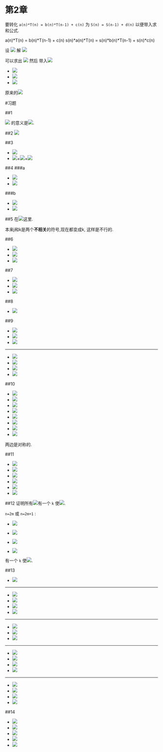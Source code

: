 第2章
===
要转化 `a(n)*T(n) = b(n)*T(n-1) + c(n)`  为 `S(n) = S(n-1) + d(n)` 以便带入求和公式.

a(n)*T(n) = b(n)*T(n-1) + c(n)
s(n)*a(n)*T(n) = s(n)*b(n)*T(n-1) + s(n)*c(n)
    
设 ![][S(n) = s(n)*a(n)*T(n)] 解 ![][s(n)*b(n) = s(n-1)*a(n-1)]

[s(n)*b(n) = s(n-1)*a(n-1)]: chp_2.md.d/278f9e80e628c6e68323b47bee4c1e37.gif
[S(n) = s(n)*a(n)*T(n)]: chp_2.md.d/99364c580e1be41494923e9409a1cc55.gif

可以求出 ![][s(n)] 然后 带入![][S(n)]
+ ![][S(n) = S(n-1) + s(n)*c(n)]
+ ![][S(n) = s(0)*a(0)T(0) + \sum_{k=1}^{n} s(k)*c(k)]
+ ![][S(n) = s(1)*b(1)T(0) + \sum_{k=1}^{n} s(k)*c(k)]

原来的![][T(n) = \frac{1}{s(n)a(n)}(s(1)*b(1)T(0) + \sum_{k=1}^{n} s(k)*c(k))]

[s(n)]: chp_2.md.d/1c795d8bf9c86273efb69c4d580a8457.gif
[S(n)]: chp_2.md.d/b43f9f9ebfb541f8ed7146fcaac57508.gif
[S(n) = S(n-1) + s(n)*c(n)]: chp_2.md.d/6aeb2d03aab75f37a4bf2c2eaa6d17ac.gif
[S(n) = s(0)*a(0)T(0) + \sum_{k=1}^{n} s(k)*c(k)]: chp_2.md.d/42456a2dc539266fe91c30d2c37317cb.gif
[S(n) = s(1)*b(1)T(0) + \sum_{k=1}^{n} s(k)*c(k)]: chp_2.md.d/c7f396733f952e8b98c3a62ba8fa6620.gif
[T(n) = \frac{1}{s(n)a(n)}(s(1)*b(1)T(0) + \sum_{k=1}^{n} s(k)*c(k))]: chp_2.md.d/76f63561d7b1378e35735e1cca3f2f09.gif

#习题

##1

![][\sum_{k=4}^{0}q_{k}] 的意义是![][q_{4}+q_{3}+q_{2}+q_{1}+q_{0}].

[\sum_{k=4}^{0}q_{k}]: chp_2.md.d/f67d04df36c21895f062f91278d88c52.gif
[q_{4}+q_{3}+q_{2}+q_{1}+q_{0}]: chp_2.md.d/05ac1b2d6781d3be817a630bf75b4bbd.gif

##2
![][|x|]

[|x|]: chp_2.md.d/cf513decf6e4ace0e25cb1c932aaa049.gif

##3

+ ![][a_{0}+a_{1}+a_{2}+a_{3}+a_{4}+a_{5}]
+ ![][a_{0}]+![][a_{1}]+![][a_{4}]

[a_{0}+a_{1}+a_{2}+a_{3}+a_{4}+a_{5}]: chp_2.md.d/bb9c487773d1d519f20658b2dc476d10.gif
[a_{0}]: chp_2.md.d/c28556537f6fa3e67b9c313fecb1c4bc.gif
[a_{1}]: chp_2.md.d/8e6ba967645c302e1f2a60ec9c341e5c.gif
[a_{4}]: chp_2.md.d/3245e1e5ae22ab11774bb424bcc68e53.gif

##4
###a
+ ![][\sum_{1\leq i\leq 4}\sum_{i<j\leq 4}\sum_{j<k\leq 4} a_{ijk}]
+ ![][((a_{1 2 3}+a_{1 2 4})+a_{1 3 4})+a_{2 3 4}]

###b
+ ![][\sum_{1\leq k\leq 4}\sum_{1\leq j<k}\sum_{1\leq i<j} a_{ijk}]
+ ![][a_{1 2 3}+(a_{1 2 4}+(a_{1 3 4}+a_{2 3 4}))]

[\sum_{1\leq i\leq 4}\sum_{i<j\leq 4}\sum_{j<k\leq 4} a_{ijk}]: chp_2.md.d/d25ec02f8892ec9db357092958b3fa5b.gif
[((a_{1 2 3}+a_{1 2 4})+a_{1 3 4})+a_{2 3 4}]: chp_2.md.d/3e2e745cc5ad02126061b2ec24864d47.gif
[\sum_{1\leq k\leq 4}\sum_{1\leq j<k}\sum_{1\leq i<j} a_{ijk}]: chp_2.md.d/f0ff4d278b0cbfe412c6cac5c24e224f.gif
[a_{1 2 3}+(a_{1 2 4}+(a_{1 3 4}+a_{2 3 4}))]: chp_2.md.d/7e55c06fccd0b6402641b587b383ab21.gif

##5
在![][\sum_{k=1}^{n}\sum_{k=1}^{n}\frac{a_k}{a_k}]这里.

 本来j和k是两个**不相关**的符号,现在都变成k, 这样是不行的.

[\sum_{k=1}^{n}\sum_{k=1}^{n}\frac{a_k}{a_k}]: chp_2.md.d/dd3ef02b03d1adb964c7e885308d5cad.gif

##6
+ ![][exp_6.1] 
+ ![][f(j)=\sum_{1\leq j\leq k}1]
+ ![][f(j)=k]

[exp_6.1]: chp_2.md.d/362bf49bccca5fd9c59b5c171dc9923b.gif
[f(j)=\sum_{1\leq j\leq k}1]: chp_2.md.d/174922381995ea314e00460a8d89bb88.gif
[f(j)=k]: chp_2.md.d/b1bc5b44017c80a71b5d428a8fd5ef05.gif

##7
+ ![][\bigtriangledown(x^{\frac{ }{m}})=x^{\frac{ }{m}}-(x-1)^{\frac{ }{m}}]
+ ![][\bigtriangledown(x^{\frac{ }{m}})=(x+m-1)x^{\frac{ }{m-1}}-(x-1)x^{\frac{ }{m-1}}]
+ ![][\bigtriangledown(x^{\frac{ }{m}})=mx^{\frac{ }{m-1}}]

[\bigtriangledown(x^{\frac{ }{m}})=x^{\frac{ }{m}}-(x-1)^{\frac{ }{m}}]: chp_2.md.d/c1531339e857d2bde5a52323434ca685.gif
[\bigtriangledown(x^{\frac{ }{m}})=(x+m-1)x^{\frac{ }{m-1}}-(x-1)x^{\frac{ }{m-1}}]: chp_2.md.d/bca564bfedd8ca96c36da9900d67e178.gif
[\bigtriangledown(x^{\frac{ }{m}})=mx^{\frac{ }{m-1}}]: chp_2.md.d/36c6a9a355f104b83f907a4e4b9dfbb7.gif

##8
+ ![][0^{\frac{m}{ }}=0*-1^{\frac{m-1}{ }}=0]

[0^{\frac{m}{ }}=0*-1^{\frac{m-1}{ }}=0]: chp_2.md.d/f5f14b6d052e48ff52eeda494aabd9f0.gif

##9
+ ![][x^{\frac{ }{-1}}=\frac{1}{x-1}]
+ ![][x^{\frac{ }{-2}}=\frac{1}{(x-1)(x-2)}]
+ ![][x^{\frac{ }{-3}}=\frac{1}{(x-1)(x-2)(x-3)}]

---

+ ![][x^{\frac{ }{2-3}}=x^\frac{ }{2}(x-2)^\frac{ }{-3}]
+ ![][x^{\frac{ }{2-3}}=x(x+1)\frac{1}{(x+1)x(x-1)}]
+ ![][x^{\frac{ }{2-3}}=\frac{1}{x-1}]
+ ![][x^{\frac{ }{2-3}}=x^\frac{ }{-1}]

[x^{\frac{ }{-1}}=\frac{1}{x-1}]: chp_2.md.d/663282627302af29533c418c12ff9031.gif
[x^{\frac{ }{-2}}=\frac{1}{(x-1)(x-2)}]: chp_2.md.d/716cb6391fefdc822c1f344ea0f0f371.gif
[x^{\frac{ }{-3}}=\frac{1}{(x-1)(x-2)(x-3)}]: chp_2.md.d/e148317097559ece27fb288148c65e7e.gif
[x^{\frac{ }{2-3}}=x^\frac{ }{2}(x-2)^\frac{ }{-3}]: chp_2.md.d/e96c22076e6fc96334015b96ecf92a26.gif
[x^{\frac{ }{2-3}}=x(x+1)\frac{1}{(x+1)x(x-1)}]: chp_2.md.d/f931832dd581f5f14477fb55560176a7.gif
[x^{\frac{ }{2-3}}=\frac{1}{x-1}]: chp_2.md.d/228e5db9ed1ca1ad4c0dddbe1a758acd.gif
[x^{\frac{ }{2-3}}=x^\frac{ }{-1}]: chp_2.md.d/6ca228dbdc5a2e4f8e60db0ddd72ba6b.gif

##10
+ ![][u\Delta v+Ev\Delta u=u(x)\Delta v(x)+Ev(x)\Delta u(x)]
+ ![][u\Delta v+Ev\Delta u=u(x)(v(x+1)-v(x))+v(x+1)(u(x+1)-u(x))]
+ ![][u\Delta v+Ev\Delta u=u(x)v(x+1)-u(x)v(x)+v(x+1)u(x+1)-v(x+1)u(x)]
+ ![][u\Delta v+Ev\Delta u=-u(x)v(x)+v(x+1)u(x+1)]
+ ![][u\Delta v+Ev\Delta u=u(x+1)v(x)-u(x)v(x)+v(x+1)u(x+1)-u(x+1)v(x)]
+ ![][u\Delta v+Ev\Delta u=(u(x+1)-u(x))v(x)+u(x+1)(v(x+1)-v(x))]
+ ![][u\Delta v+Ev\Delta u=v(x)\Delta u(x)+Eu(x)\Delta v(x)]
+ ![][u\Delta v+Ev\Delta u=v\Delta u+Eu\Delta v]

两边是对称的.

[u\Delta v+Ev\Delta u=u(x)\Delta v(x)+Ev(x)\Delta u(x)]: chp_2.md.d/0529b37343c04a336851e4cb720d5318.gif
[u\Delta v+Ev\Delta u=u(x)(v(x+1)-v(x))+v(x+1)(u(x+1)-u(x))]: chp_2.md.d/5fbfd76625dd8dc2e183f9cfd904c1c3.gif
[u\Delta v+Ev\Delta u=u(x)v(x+1)-u(x)v(x)+v(x+1)u(x+1)-v(x+1)u(x)]: chp_2.md.d/2da517209fab72cdcbcee44a7af0b9aa.gif
[u\Delta v+Ev\Delta u=-u(x)v(x)+v(x+1)u(x+1)]: chp_2.md.d/0f90bcf19692fd4a8abeda8065979038.gif
[u\Delta v+Ev\Delta u=u(x+1)v(x)-u(x)v(x)+v(x+1)u(x+1)-u(x+1)v(x)]: chp_2.md.d/3669a2806be3d907736ee1a9f78f0451.gif
[u\Delta v+Ev\Delta u=(u(x+1)-u(x))v(x)+u(x+1)(v(x+1)-v(x))]: chp_2.md.d/20c96c34fa4fadd3c5ada2ad2b3b7d83.gif
[u\Delta v+Ev\Delta u=v(x)\Delta u(x)+Eu(x)\Delta v(x)]: chp_2.md.d/8777736562ec65ffd641c06521392ad3.gif
[u\Delta v+Ev\Delta u=v\Delta u+Eu\Delta v]: chp_2.md.d/68071082c126262f3afd9e84791d6320.gif

##11
+ ![][\sum_{0\leq k<n}(a_{k+1}-a_k)b_k=\sum_{0\leq k<n}a_{k+1}b_k-\sum_{0\leq k<n}a_k b_k]
+ ![][\sum_{0\leq k<n}(a_{k+1}-a_k)b_k=\sum_{0\leq k<n}a_{k+1}b_k-\sum_{1\leq k<n+1}a_k b_k + a_n b_n - a_0 b_0]
+ ![][\sum_{0\leq k<n}(a_{k+1}-a_k)b_k=\sum_{0\leq k<n}a_{k+1}b_k-\sum_{0\leq k<n}a_{k+1}b_{k+1} + a_n b_n - a_0 b_0]
+ ![][\sum_{0\leq k<n}(a_{k+1}-a_k)b_k=\sum_{0\leq k<n}a_{k+1}b_k-a_{k+1}b_{k+1} + a_n b_n - a_0 b_0]
+ ![][\sum_{0\leq k<n}(a_{k+1}-a_k)b_k=a_n b_n - a_0 b_0 - \sum_{0\leq k<n}a_{k+1}b_{k+1} - a_{k+1}b_k]
+ ![][\sum_{0\leq k<n}(a_{k+1}-a_k)b_k=a_n b_n - a_0 b_0 - \sum_{0\leq k<n}a_{k+1}(b_{k+1} - b_k)]


[\sum_{0\leq k<n}(a_{k+1}-a_k)b_k=\sum_{0\leq k<n}a_{k+1}b_k-\sum_{0\leq k<n}a_k b_k]: chp_2.md.d/9c3dac04c68f63f4147df00daac26419.gif
[\sum_{0\leq k<n}(a_{k+1}-a_k)b_k=\sum_{0\leq k<n}a_{k+1}b_k-\sum_{1\leq k<n+1}a_k b_k + a_n b_n - a_0 b_0]: chp_2.md.d/90c55422500921ecffa79feb4d8c08fd.gif
[\sum_{0\leq k<n}(a_{k+1}-a_k)b_k=\sum_{0\leq k<n}a_{k+1}b_k-\sum_{0\leq k<n}a_{k+1}b_{k+1} + a_n b_n - a_0 b_0]: chp_2.md.d/90f7cad97d15c59e1e4edf00d8d7c812.gif
[\sum_{0\leq k<n}(a_{k+1}-a_k)b_k=\sum_{0\leq k<n}a_{k+1}b_k-a_{k+1}b_{k+1} + a_n b_n - a_0 b_0]: chp_2.md.d/a3129f65e20b686be61f3195816bfa5f.gif
[\sum_{0\leq k<n}(a_{k+1}-a_k)b_k=a_n b_n - a_0 b_0 - \sum_{0\leq k<n}a_{k+1}b_{k+1} - a_{k+1}b_k]: chp_2.md.d/e7b347026c8a8f62a901e0f00bdeaaf5.gif
[\sum_{0\leq k<n}(a_{k+1}-a_k)b_k=a_n b_n - a_0 b_0 - \sum_{0\leq k<n}a_{k+1}(b_{k+1} - b_k)]: chp_2.md.d/8c1225388916b6e2841f7cf001d5432b.gif

##12
证明所有![][n\in\mathbb]有一个 `k` 使![][p(k)=n].

`n=2m` 或 `n=2m+1` :
+ ![][2m=k+c]
+ ![][k=2m-c]

+ ![][2m+1=k-c]
+ ![][k=2m+1+c]

有一个 `k` 使![][p(k)=n].

[n\in\mathbb]: chp_2.md.d/16f3aab2e3c5bf67bfc48fb3f26b77f2.gif
[p(k)=n]: chp_2.md.d/0e8809bf72bdeead643558e8feeee64e.gif
[2m=k+c]: chp_2.md.d/bef7c65c5a89f8413db02a5eefb4168e.gif
[k=2m-c]: chp_2.md.d/79e26400050467538f3b0c434c3fc26d.gif

[2m+1=k-c]: chp_2.md.d/50fab3c468a4417bbfe0e0efc6959a2b.gif
[k=2m+1+c]: chp_2.md.d/6274af3406afb9120295dc8e3abff722.gif

##13
+ ![][\sum u\Delta v = uv - \sum Ev\Delta u]

***

+ ![][u = n^2]
+ ![][\Delta u = 2n+1]
+ ![][v = \frac{(-1)^n}{-2}]
+ ![][\Delta v = (-1)^n]

***

+ ![][\sum n^2(-1)^n = n^2 \frac{(-1)^n}{-2} - \sum \frac{(-1)^{n+1}}{-2} (2n)]
+ ![][\sum n^2(-1)^n = n^2 \frac{(-1)^n}{-2} - \sum \frac{(-1)^n}{2}2n - \sum \frac{(-1)^n}{2}]
+ ![][\sum n^2(-1)^n = n^2 \frac{(-1)^n}{-2} - \sum n(-1)^n - \sum \frac{(-1)^n}{2}]

***

+ ![][u = n]
+ ![][\Delta u = 1]
+ ![][v = \frac{(-1)^n}{-2}]
+ ![][\Delta v = (-1)^n]

***

+ ![][\sum n^2(-1)^n = n^2 \frac{(-1)^n}{-2} - ( n\frac{(-1)^n}{-2} - \sum \frac{(-1)^{n+1}}{-2}*1 ) - \sum \frac{(-1)^n}{2}]
+ ![][\sum n^2(-1)^n = n^2 \frac{(-1)^n}{-2} - n\frac{(-1)^n}{-2} + ( \sum \frac{(-1)^n}{2} - \sum \frac{(-1)^n}{2} )]
+ ![][\sum n^2(-1)^n = (n^2-n) \frac{(-1)^n}{-2}]
+ ![][\sum n^2(-1)^n = \frac{(n-1)n(-1)^n}{-2}]


[\sum u\Delta v = uv - \sum Ev\delta u]: chp_2.md.d/c12d3b6b0cc3cb49540333e416c567ed.gif
[u = n]: chp_2.md.d/668acf6e1a9bd1a89be85495f5471369.gif
[\Delta u = 1]: chp_2.md.d/c42c0fd8e3ba989a9841ecc348fc2b5b.gif
[u = n^2]: chp_2.md.d/0cda861b2f3e5e56b4846a34e4ba7421.gif
[\Delta u = 2n+1]: chp_2.md.d/4c1fb972cae36c9c56036c13ee34583b.gif
[v = \frac{(-1)^n}{-2}]: chp_2.md.d/ed6c02f0c3c32dafbe3dcbe124f91922.gif
[\Delta v = (-1)^n]: chp_2.md.d/32edfb04c9f8ebe58fdd0102deb6ee3c.gif

[\sum n^2(-1)^n = n^2 \frac{(-1)^n}{-2} - \sum \frac{(-1)^{n+1}}{-2} (2n)]: chp_2.md.d/8fb93314e222da41609c34dda2386cbd.gif
[\sum n^2(-1)^n = n^2 \frac{(-1)^n}{-2} - \sum \frac{(-1)^n}{2}2n - \sum \frac{(-1)^n}{2}]: chp_2.md.d/46074818a96af4cc87cc8f6e6aef849d.gif
[\sum n^2(-1)^n = n^2 \frac{(-1)^n}{-2} - \sum n(-1)^n - \sum \frac{(-1)^n}{2}]: chp_2.md.d/7f23c227f42c97631e03c7a2db0d0cad.gif

[\sum n^2(-1)^n = n^2 \frac{(-1)^n}{-2} - ( n\frac{(-1)^n}{-2} - \sum \frac{(-1)^{n+1}}{-2}*1 ) - \sum \frac{(-1)^n}{2}]: chp_2.md.d/c1439a927a74def7d7b9259bd88a6ee1.gif
[\sum n^2(-1)^n = n^2 \frac{(-1)^n}{-2} - n\frac{(-1)^n}{-2} + ( \sum \frac{(-1)^n}{2} - \sum \frac{(-1)^n}{2} )]: chp_2.md.d/1cdcc3d95e834ae2ad099fc3e881a39d.gif
[\sum n^2(-1)^n = (n^2-n) \frac{(-1)^n}{-2}]: chp_2.md.d/b22badec9bdcf2a8f47fefec9c4f7be0.gif
[\sum n^2(-1)^n = \frac{(n-1)n(-1)^n}{-2}]: chp_2.md.d/3b3d65feea56995f2f1bd0bce9b80004.gif

##14
+ ![][\sum\nolimit_{1\leq j\leq k\leq n} 2^k = \sum\nolimit_{1\leq j\leq n} \sum\nolimit_{1\leq k\leq n} 2^k]
+ ![][\sum\nolimit_{1\leq j\leq k\leq n} 2^k = \sum\nolimit_{1\leq j\leq n}(2^{n+1}-2^j)]
+ ![][\sum\nolimit_{1\leq j\leq k\leq n} 2^k = \sum\nolimit_{1\leq j\leq n}2^{n+1} - \sum\nolimit_{1\leq j\leq n}2^j]
+ ![][\sum\nolimit_{1\leq j\leq k\leq n} 2^k = n2^{n+1} - 2^{n+1} + 2]
+ ![][\sum\nolimit_{1\leq j\leq k\leq n} 2^k = (n-1)2^{n+1} + 2]

[\sum\nolimit_{1\leq j\leq k\leq n} 2^k = \sum\nolimit_{1\leq j\leq n} \sum\nolimit_{1\leq k\leq n} 2^k]: chp_2.md.d/8319aedc6755aa19273d152d5cdbcc12.gif
[\sum\nolimit_{1\leq j\leq k\leq n} 2^k = \sum\nolimit_{1\leq j\leq n}(2^{n+1}-2^j)]: chp_2.md.d/2b500688028941c412380133a484fcec.gif
[\sum\nolimit_{1\leq j\leq k\leq n} 2^k = \sum\nolimit_{1\leq j\leq n}2^{n+1} - \sum\nolimit_{1\leq j\leq n}2^j]: chp_2.md.d/119b673b4f4e8a632bd02e5e9c2df068.gif
[\sum\nolimit_{1\leq j\leq k\leq n} 2^k = n2^{n+1} - 2^{n+1} + 2]: chp_2.md.d/3218cd0916baa951fffe88f579bc0531.gif
[\sum\nolimit_{1\leq j\leq k\leq n} 2^k = (n-1)2^{n+1} + 2]: chp_2.md.d/7ab1610eeb42e2ed4df5ce0cd8eb00b4.gif









